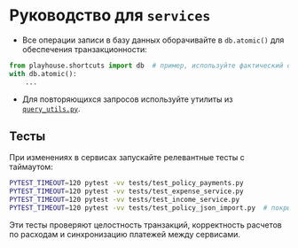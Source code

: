 # Руководство для `services`

- Все операции записи в базу данных оборачивайте в `db.atomic()` для обеспечения транзакционности:

```python
from playhouse.shortcuts import db  # пример, используйте фактический объект
with db.atomic():
    ...
```

- Для повторяющихся запросов используйте утилиты из [`query_utils.py`](./query_utils.py).

## Тесты
При изменениях в сервисах запускайте релевантные тесты с таймаутом:

```bash
PYTEST_TIMEOUT=120 pytest -vv tests/test_policy_payments.py
PYTEST_TIMEOUT=120 pytest -vv tests/test_expense_service.py
PYTEST_TIMEOUT=120 pytest -vv tests/test_income_service.py
PYTEST_TIMEOUT=120 pytest -vv tests/test_policy_json_import.py  # покрывает обработку импорта полиса из AI и синхронизацию связанных платежей, обязательно запускайте при правках импорта
```

Эти тесты проверяют целостность транзакций, корректность расчетов по расходам и синхронизацию платежей между сервисами.
